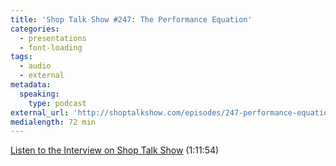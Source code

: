```yaml
---
title: 'Shop Talk Show #247: The Performance Equation'
categories:
  - presentations
  - font-loading
tags:
  - audio
  - external
metadata:
  speaking:
    type: podcast
external_url: 'http://shoptalkshow.com/episodes/247-performance-equation/'
medialength: 72 min
---
```


[Listen to the Interview on Shop Talk Show](http://shoptalkshow.com/episodes/247-performance-equation/) (1:11:54)


